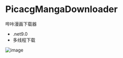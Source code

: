 # PicacgMangaDownloader
哔咔漫画下载器
- .net9.0
- 多线程下载

![image](https://github.com/user-attachments/assets/d5cf8174-8a45-4934-a8a4-80a15bae4295)
